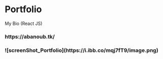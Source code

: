 # Portfolio
My Bio (React JS)

<h3>https://abanoub.tk/<h3>
![screenShot_Portfolio](https://i.ibb.co/mqj7fT9/image.png)
